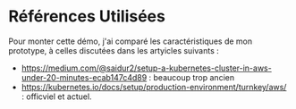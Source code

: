 # Références Utilisées

Pour monter cette démo, j'ai comparé les caractéristiques de mon prototype, à celles discutées dans les artyicles suivants :

* https://medium.com/@saidur2/setup-a-kubernetes-cluster-in-aws-under-20-minutes-ecab147c4d89 : beaucoup trop ancien
* https://kubernetes.io/docs/setup/production-environment/turnkey/aws/ : officviel et actuel.
